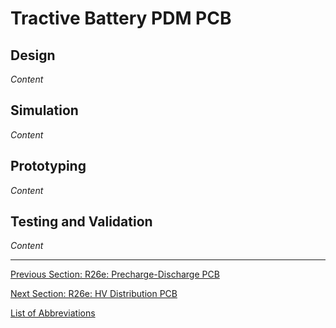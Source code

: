 # Tractive Battery PDM PCB

## Design
_Content_

## Simulation
_Content_

## Prototyping
_Content_

## Testing and Validation
_Content_

---

[Previous Section: R26e: Precharge-Discharge PCB](precharge-discharge-pcb.md)

[Next Section: R26e: HV Distribution PCB](hv-distribution-pcb.md)  

[List of Abbreviations](list-of-abbrev.md)
